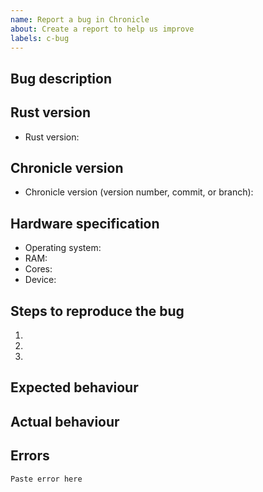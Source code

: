 ```yaml
---
name: Report a bug in Chronicle
about: Create a report to help us improve
labels: c-bug
---
```


## Bug description

<!-- Briefly describe the bug. -->

## Rust version

<!-- Which version of Rust are you running? -->

- Rust version:

## Chronicle version

<!-- Which version of Chronicle are you using? -->

- Chronicle version (version number, commit, or branch): 

## Hardware specification

<!-- What hardware are you using? -->

- Operating system:
- RAM:
- Cores:
- Device:

## Steps to reproduce the bug

<!-- Explain how the maintainer can reproduce the bug. -->

1. 
2. 
3. 

## Expected behaviour

<!-- Describe what you expect to happen. -->

## Actual behaviour

<!-- Describe what actually happens. -->

## Errors

<!-- Paste any errors that you see, including logs, errors, or screenshots. -->

```
Paste error here
```
